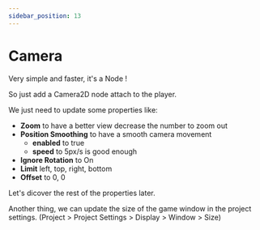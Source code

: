 ```yaml
---
sidebar_position: 13
---
```


# Camera

Very simple and faster, it's a Node !

So just add a Camera2D node attach to the player.

We just need to update some properties like:
- **Zoom** to have a better view decrease the number to zoom out
- **Position Smoothing** to have a smooth camera movement
    - **enabled** to true
    - **speed** to 5px/s is good enough
- **Ignore Rotation** to On
- **Limit** left, top, right, bottom
- **Offset** to 0, 0

Let's dicover the rest of the properties later.

Another thing, we can update the size of the game window in the project settings. (Project > Project Settings > Display > Window > Size)